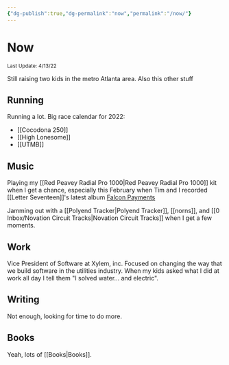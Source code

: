 ```yaml
---
{"dg-publish":true,"dg-permalink":"now","permalink":"/now/"}
---
```

# Now
<small>Last Update: 4/13/22</small>

Still raising two kids in the metro Atlanta area. Also this other stuff

## Running

Running a lot. Big race calendar for 2022:

- [[Cocodona 250]]
- [[High Lonesome]]
- [[UTMB]]

## Music

Playing my [[Red Peavey Radial Pro 1000|Red Peavey Radial Pro 1000]] kit when I get a chance, especially this February when Tim and I recorded [[Letter Seventeen]]'s latest album [Falcon Payments](https://letterseventeen.bandcamp.com/album/falcon-payments)

Jamming out with a [[Polyend Tracker|Polyend Tracker]], [[norns]], and [[0 Inbox/Novation Circuit Tracks|Novation Circuit Tracks]] when I get a few moments.

## Work

Vice President of Software at Xylem, inc. Focused on changing the way that we build software in the utilities industry. When my kids asked what I did at work all day I tell them "I solved water... and electric".

## Writing

Not enough, looking for time to do more.

## Books

Yeah, lots of [[Books|Books]].
